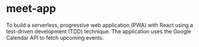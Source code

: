 # meet-app
To build a serverless, progressive web application (PWA) with React using a test-driven development (TDD) technique. The application uses the Google Calendar API to fetch upcoming events.

